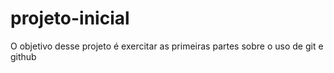 # projeto-inicial
O objetivo desse projeto é exercitar as primeiras partes sobre o uso de git e github 

